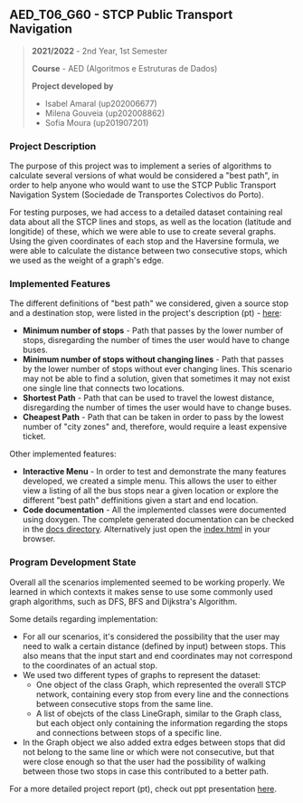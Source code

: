 ## AED_T06_G60 - STCP Public Transport Navigation

> **2021/2022** - 2nd Year, 1st Semester
> 
> **Course** - AED (Algoritmos e Estruturas de Dados)
> 
> **Project developed by**
> - Isabel Amaral (up202006677)
> - Milena Gouveia (up202008862)
> - Sofia Moura (up201907201)

### Project Description

The purpose of this project was to implement a series of algorithms to calculate several versions of what would be considered a "best path", in order to help anyone who would want to use the STCP Public Transport Navigation System (Sociedade de Transportes Colectivos do
Porto). 

For testing purposes, we had access to a detailed dataset containing real data about all the STCP lines and stops, as well as the location (latitude and longitide) of these, which we were able to use to create several graphs. Using the given coordinates of each stop and the Haversine formula, we were able to calculate the distance between two consecutive stops, which we used as the weight of a graph's edge.

### Implemented Features

The different definitions of "best path" we considered, given a source stop and a destination stop, were listed in the project's description (pt) - [here](./docs/project-description.pdf):

- **Minimum number of stops** - Path that passes by the lower number of stops, disregarding the number of times the user would have to change buses.
- **Minimum number of stops without changing lines** - Path that passes by the lower number of stops without ever changing lines. This scenario may not be able to find a solution, given that sometimes it may not exist one single line that connects two locations.
- **Shortest Path** - Path that can be used to travel the lowest distance, disregarding the number of times the user would have to change buses.
- **Cheapest Path** - Path that can be taken in order to pass by the lowest number of "city zones" and, therefore, would require a least expensive ticket.

Other implemented features:

- **Interactive Menu** - In order to test and demonstrate the many features developed, we created a simple menu. This allows the user to either view a listing of all the bus stops near a given location or explore the different "best path" deffinitions given a start and end location.
- **Code documentation** - All the implemented classes were documented using doxygen. The complete generated documentation can be checked in the [docs directory](./docs/output/html/). Alternatively just open the [index.html](./docs/output/html/index.html) in your browser.

### Program Development State

Overall all the scenarios implemented seemed to be working properly. We learned in which contexts it makes sense to use some commonly used graph algorithms, such as DFS, BFS and Dijkstra's Algorithm.

Some details regarding implementation:

- For all our scenarios, it's considered the possibility that the user may need to walk a certain distance (defined by input) between stops. This also means that the input start and end coordinates may not correspond to the coordinates of an actual stop.
- We used two different types of graphs to represent the dataset:
    - One object of the class Graph, which represented the overall STCP network, containing every stop from every line and the connections between consecutive stops from the same line.
    - A list of obejcts of the class LineGraph, similar to the Graph class, but each object only containing the information regarding the stops and connections between stops of a specific line.
- In the Graph object we also added extra edges between stops that did not belong to the same line or which were not consecutive, but that were close enough so that the user had the possibility of walking between those two stops in case this contributed to a better path.

For a more detailed project report (pt), check out ppt presentation [here](./docs/presentation.pdf).
